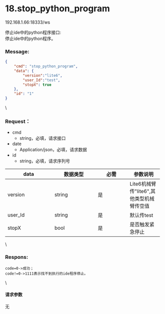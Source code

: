 # 18.stop\_python\_program

192.168.1.66:18333/ws

停止ide中的python程序接口:\
停止ide中的python程序。

### Message: <a href="#message" id="message"></a>

```json
{
    "cmd": "stop_python_program",
    "data": {
        "version":"lite6",
        "user_Id":"test",
        "stopX": true
    },
    "id": "1"
}
```

\


### Request： <a href="#request" id="request"></a>

* cmd
  * string，必填，请求接口
* date
  * Application/json，必填，请求数据
* id
  * string，必填，请求序列号

<table><thead><tr><th width="137">data</th><th width="125">数据类型</th><th width="88">必需</th><th>参数说明</th></tr></thead><tbody><tr><td>version</td><td>string</td><td>是</td><td>Lite6机械臂传"lite6",其他类型机械臂传空值</td></tr><tr><td>user_Id</td><td>string</td><td>是</td><td>默认传test</td></tr><tr><td>stopX</td><td>bool</td><td>是</td><td>是否触发紧急停止</td></tr></tbody></table>

\


### Respons: <a href="#respons" id="respons"></a>

```clean
code=0->成功；
code!=0->1111表示找不到执行的ide程序停止。
```

\


#### 请求参数

无

